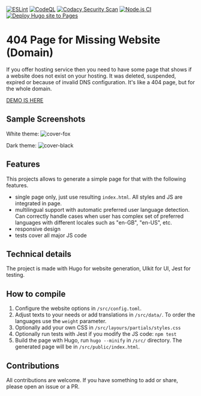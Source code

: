 [![ESLint](https://github.com/walitoff/website-not-found/actions/workflows/eslint.yml/badge.svg)](https://github.com/walitoff/website-not-found/actions/workflows/eslint.yml) [![CodeQL](https://github.com/walitoff/website-not-found/actions/workflows/github-code-scanning/codeql/badge.svg)](https://github.com/walitoff/website-not-found/actions/workflows/github-code-scanning/codeql) [![Codacy Security Scan](https://github.com/walitoff/website-not-found/actions/workflows/codacy.yml/badge.svg?branch=main)](https://github.com/walitoff/website-not-found/actions/workflows/codacy.yml) [![Node.js CI](https://github.com/walitoff/website-not-found/actions/workflows/node.js.yml/badge.svg)](https://github.com/walitoff/website-not-found/actions/workflows/node.js.yml) [![Deploy Hugo site to Pages](https://github.com/walitoff/website-not-found/actions/workflows/hugo.yml/badge.svg)](https://github.com/walitoff/website-not-found/actions/workflows/hugo.yml)

# 404 Page for Missing Website (Domain)

If you offer hosting service then you need to have some page that
shows if a website does not exist on your hosting.
It was deleted, suspended, expired or because of invalid DNS configuration.
It's like a 404 page, but for the whole domain.

[DEMO IS HERE](https://walitoff.github.io/website-not-found/)

## Sample Screenshots

White theme:
![cover-fox](https://user-images.githubusercontent.com/16267156/228639743-9014d738-6094-4c04-8104-42767944e810.jpg)

Dark theme:
![cover-black](https://user-images.githubusercontent.com/16267156/228639882-75735f9c-f422-4f8d-ae2e-5a92aeb2aa23.jpg)

## Features

This projects allows to generate a simple page for that with the following
features.

*   single page only, just use resulting `index.html`.
    All styles and JS are integrated in page.
*   multilingual support with automatic preferred user language detection.
    Can correctly handle cases when user has complex set of preferred
    languages with different locales such as "en-GB", "en-US", etc.
*   responsive design
*   tests cover all major JS code

## Technical details

The project is made with Hugo for website generation, UIkit for UI, Jest for testing.

## How to compile

1.  Configure the website options in `/src/config.toml`.
2.  Adjust texts to your needs or add translations in `/src/data/`.
    To order the languages use the `weight` parameter.
3.  Optionally add your own CSS in `/src/layours/partials/styles.css`
4.  Optionally run tests with Jest if you modify the JS code: `npm test`
5.  Build the page with Hugo, run `hugo --minify` in `/src/` directory.
    The generated page will be in `/src/public/index.html`.

## Contributions

All contributions are welcome.
If you have something to add or share, please open an issue or a PR.

